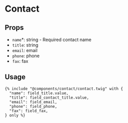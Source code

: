 # Contact

## Props

- `name`*: string - Required contact name
- `title`: string
- `email`: email
- `phone`: phone
- `fax`: fax

## Usage

```twig
{% include "@components/contact/contact.twig" with {
  "name": field_title.value,
  "title": field_contact_title.value,
  "email": field_email,
  "phone": field_phone,
  "fax": field_fax,
} only %}
```

